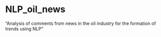 # NLP_oil_news

“Analysis of comments from news in the oil industry for the formation of trends using NLP”

